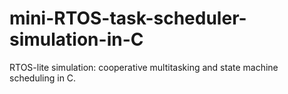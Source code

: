 # mini-RTOS-task-scheduler-simulation-in-C
RTOS-lite simulation: cooperative multitasking and state machine scheduling in C.
